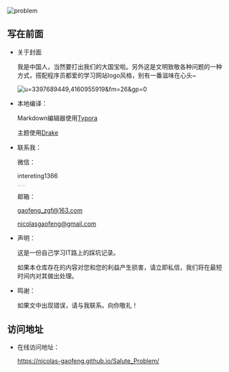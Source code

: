 ![problem](https://gitee.com/zgf1366/pic_store/raw/master/img/20210105121609.jpg)

## 写在前面

- 关于封面

   我是中国人，当然要打出我们的大国宝啦。另外这是文明致敬各种问题的一种方式，搭配程序员都爱的学习网站logo风格，别有一番滋味在心头~

   ![u=3397689449,4160955919&fm=26&gp=0](https://gitee.com/zgf1366/pic_store/raw/master/img/20210105110230.jpg)

   

- 本地编译：

  Markdown编辑器使用[Typora](https://typora.io/)

  主题使用[Drake](https://theme.typora.io/theme/Drake/)

  

- 联系我：

   微信：

   intereting1366

   <img src="https://gitee.com/zgf1366/pic_store/raw/master/img/20210105110611.png" alt="image-20210105110610949" style="zoom: 10%;" />

   邮箱：

   gaofeng_zgf@163.com

   nicolasgaofeng@gmail.com

   

- 声明：

  这是一份自己学习IT路上的踩坑记录。

  如果本仓库存在的内容对您和您的利益产生损害，请立即私信，我们将在最短时间内对其做出处理。

  

- 鸣谢：

  如果文中出现错误，请与我联系。向你敬礼！

## 访问地址

- 在线访问地址：

  https://nicolas-gaofeng.github.io/Salute_Problem/